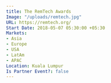 ```yaml
---
title: The RemTech Awards
Image: "/uploads/remtech.jpg"
URL: https://remtech.org/
Start Date: 2018-05-07 05:30:00 +05:30
Markets:
- Asia
- Europe
- USA
- LatAm
- APAC
Location: Kuala Lumpur
Is Partner Event?: false
---
```



